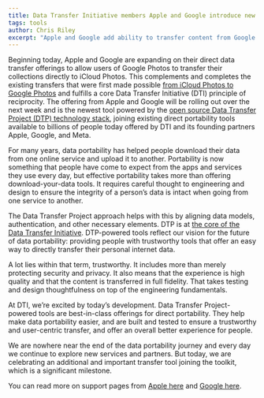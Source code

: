 ```yaml
---
title: Data Transfer Initiative members Apple and Google introduce new photo and video transfer tool
tags: tools
author: Chris Riley
excerpt: "Apple and Google add ability to transfer content from Google Photos to iCloud Photos, expanding on data portability tools and introducing reciprocity."
---
```


Beginning today, Apple and Google are expanding on their direct data transfer offerings to allow users of Google Photos to transfer their collections directly to iCloud Photos. This complements and completes the existing transfers that were first made possible [from iCloud Photos to Google Photos](https://support.apple.com/en-us/118257) and fulfills a core Data Transfer Initiative (DTI) principle of reciprocity. The offering from Apple and Google will be rolling out over the next week and is the newest tool powered by the [open source Data Transfer Project (DTP) technology stack](https://dtinit.org/docs/dtp-what-is-it), joining existing direct portability tools available to billions of people today offered by DTI and its founding partners Apple, Google, and Meta. 

For many years, data portability has helped people download their data from one online service and upload it to another. Portability is now something that people have come to expect from the apps and services they use every day, but effective portability takes more than offering download-your-data tools. It requires careful thought to engineering and design to ensure the integrity of a person’s data is intact when going from one service to another. 

The Data Transfer Project approach helps with this by aligning data models, authentication, and other necessary elements. DTP is at [the core of the Data Transfer Initiative](https://dtinit.org/blog/2023/03/28/launch). DTP-powered tools reflect our vision for the future of data portability: providing people with trustworthy tools that offer an easy way to directly transfer their personal internet data.

A lot lies within that term, trustworthy. It includes more than merely protecting security and privacy. It also means that the experience is high quality and that the content is transferred in full fidelity. That takes testing and design thoughtfulness on top of the engineering fundamentals.

At DTI, we’re excited by today’s development. Data Transfer Project-powered tools are best-in-class offerings for direct portability. They help make data portability easier, and are built and tested to ensure a trustworthy and user-centric transfer, and offer an overall better experience for people. 

We are nowhere near the end of the data portability journey and every day we continue to explore new services and partners. But today, we are celebrating an additional and important transfer tool joining the toolkit, which is a significant milestone. 

You can read more on support pages from [Apple here](https://support.apple.com/HT213483) and [Google here](https://support.google.com/accounts/answer/9666875).
